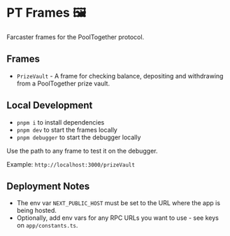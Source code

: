 # PT Frames 🖼️

Farcaster frames for the PoolTogether protocol.

## Frames

- `PrizeVault` - A frame for checking balance, depositing and withdrawing from a PoolTogether prize vault.

## Local Development

- `pnpm i` to install dependencies
- `pnpm dev` to start the frames locally
- `pnpm debugger` to start the debugger locally

Use the path to any frame to test it on the debugger.

Example: `http://localhost:3000/prizeVault`

## Deployment Notes

- The env var `NEXT_PUBLIC_HOST` must be set to the URL where the app is being hosted.
- Optionally, add env vars for any RPC URLs you want to use - see keys on `app/constants.ts`.
